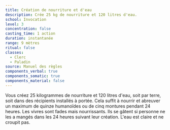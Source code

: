 ```yaml
---
title: Création de nourriture et d'eau
description: Crée 25 kg de nourriture et 120 litres d'eau.
school: Invocation
level: 3
concentration: false
casting_time: 1 action
duration: instantanée
range: 9 mètres
ritual: false
classes:
  - Clerc
  - Paladin
source: Manuel des règles
components_verbal: true
components_somatic: true
components_material: false
---
```

Vous créez 25 kilogrammes de nourriture et 120 litres d'eau, soit par terre, soit dans des récipients installés à portée. Cela suffit à nourrir et abreuver un maximum de quinze humanoïdes ou de cinq montures pendant 24 heures. Les vivres sont fades mais nourrissants. Ils se gâtent si personne ne les a mangés dans les 24 heures suivant leur création. L'eau est claire et ne croupit pas.
